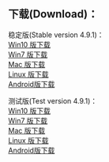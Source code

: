 
## 下载(Download)：
稳定版(Stable version 4.9.1)：  
[Win10 版下载](https://github.com/XX-net/XX-Net/releases/download/4.9.1/XX-Net-win10-4.9.1.7z)   
[Win7 版下载](https://github.com/XX-net/XX-Net/releases/download/4.9.1/XX-Net-win7-4.9.1.7z)   
[Mac 版下载](https://github.com/XX-net/XX-Net/releases/download/4.9.1/XX-Net-mac-4.9.1.7z)  
[Linux 版下载](https://github.com/XX-net/XX-Net/archive/4.9.1.zip)  
[Android版下载](https://github.com/XX-net/XX-Net/releases/download/4.9.1/XX-Net-4.9.1.apk)  




测试版(Test version 4.9.1)：  
[Win10 版下载](https://github.com/XX-net/XX-Net/releases/download/4.9.1/XX-Net-win10-4.9.1.7z)   
[Win7 版下载](https://github.com/XX-net/XX-Net/releases/download/4.9.1/XX-Net-win7-4.9.1.7z)   
[Mac 版下载](https://github.com/XX-net/XX-Net/releases/download/4.9.1/XX-Net-mac-4.9.1.7z)  
[Linux 版下载](https://github.com/XX-net/XX-Net/archive/4.9.1.zip)  
[Android版下载](https://github.com/XX-net/XX-Net/releases/download/4.9.1/XX-Net-4.9.1.apk)  

